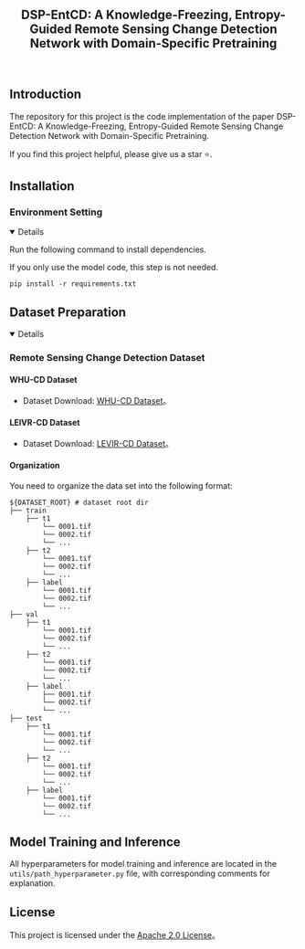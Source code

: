 <div align="center">
    <h2>
        DSP-EntCD: A Knowledge-Freezing, Entropy-Guided Remote Sensing Change Detection Network with Domain-Specific Pretraining
    </h2>
</div>
<br>


## Introduction

The repository for this project is the code implementation of the paper DSP-EntCD: A Knowledge-Freezing, Entropy-Guided Remote Sensing Change Detection Network with Domain-Specific Pretraining.

If you find this project helpful, please give us a star ⭐️.

## Installation

### Environment Setting

<details open>

Run the following command to install dependencies.

If you only use the model code, this step is not needed.

```shell
pip install -r requirements.txt
```

## Dataset Preparation

<details open>

### Remote Sensing Change Detection Dataset

#### WHU-CD Dataset

- Dataset Download: [WHU-CD Dataset](http://gpcv.whu.edu.cn/data/building_dataset.html)。

#### LEIVR-CD Dataset

- Dataset Download: [LEVIR-CD Dataset](https://chenhao.in/LEVIR/)。

#### Organization

You need to organize the data set into the following format:

```
${DATASET_ROOT} # dataset root dir
├── train
    ├── t1
        └── 0001.tif
        └── 0002.tif
        └── ...
    ├── t2
        └── 0001.tif
        └── 0002.tif
        └── ...
    ├── label
        └── 0001.tif
        └── 0002.tif
        └── ...
├── val
    ├── t1
        └── 0001.tif
        └── 0002.tif
        └── ...
    ├── t2
        └── 0001.tif
        └── 0002.tif
        └── ...
    ├── label
        ├── 0001.tif
        └── 0002.tif
        └── ...
├── test
    ├── t1
        └── 0001.tif
        └── 0002.tif
        └── ...
    ├── t2
        └── 0001.tif
        └── 0002.tif
        └── ...
    ├── label
        └── 0001.tif
        └── 0002.tif
        └── ...
```

## Model Training and Inference

All hyperparameters for model training and inference are located in the `utils/path_hyperparameter.py` file, with corresponding comments for explanation.

## License

This project is licensed under the [Apache 2.0 License](LICENSE)。
